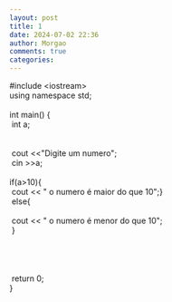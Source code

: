 ```yaml
---
layout: post
title: 1
date: 2024-07-02 22:36
author: Morgao
comments: true
categories: 
---
```

#include &lt;iostream&gt;<br />
using namespace std;<br />
<br />
int main() {<br />
<span style="white-space: pre;"> </span>int a;<br />
<span style="white-space: pre;"> </span><br />
<span style="white-space: pre;"> </span><br />
<span style="white-space: pre;"> </span>cout &lt;&lt;"Digite um numero";<br />
<span style="white-space: pre;"> </span>cin &gt;&gt;a;<br />
<span style="white-space: pre;"> </span>if(a&gt;10){<br />
<span style="white-space: pre;">  </span>cout &lt;&lt; " o numero é maior do que 10";}<br />
<span style="white-space: pre;"> </span>else{<br />
<span style="white-space: pre;"> </span><br />
<span style="white-space: pre;">  </span>cout &lt;&lt; " o numero é menor do que 10";<br />
<span style="white-space: pre;"> </span>}<br />
<span style="white-space: pre;"> </span><br />
<span style="white-space: pre;"> </span><br />
<span style="white-space: pre;"> </span><br />
<span style="white-space: pre;"> </span><br />
<span style="white-space: pre;"> </span>return 0;<br />
}
